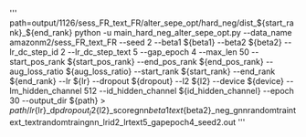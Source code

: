 
'''
path=output/1126/sess_FR_text_FR/alter_sepe_opt/hard_neg/dist_${start_rank}_${end_rank}
python -u main_hard_neg_alter_sepe_opt.py   --data_name amazonm2/sess_FR_text_FR  --seed 2 --beta1 ${beta1} --beta2 ${beta2}  --lr_dc_step_id 2 --lr_dc_step_text 5 --gap_epoch 4 --max_len 50 --start_pos_rank ${start_pos_rank} --end_pos_rank ${end_pos_rank} --aug_loss_ratio ${aug_loss_ratio} --start_rank ${start_rank} --end_rank ${end_rank} --lr ${lr} --dropout ${dropout} --l2 ${l2} --device ${device}   --lm_hidden_channel 512 --id_hidden_channel ${id_hidden_channel} --epoch 30 --output_dir ${path}  > ${path}/lr${lr}_dp${dropout}_l2${l2}_scoregnn${beta1}text${beta2}_neg_gnnrandomtraintext_textrandomtraingnn_lrid2_lrtext5_gapepoch4_seed2.out
'''